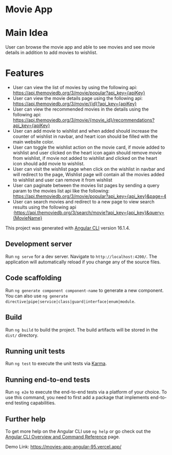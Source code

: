 # Movie App

# Main Idea
User can browse the movie app and able to see movies and see movie details in addition to
add movies to wishlist.

# Features
- User can view the list of movies by using the following api:
  https://api.themoviedb.org/3/movie/popular?api_key={apiKey} 
- User can view the movie details page using the following api:
  https://api.themoviedb.org/3/movie/{id}?api_key={apiKey}
- User can view the recommended movies in the details using the following api:
  https://api.themoviedb.org/3/movie/{movie_id}/recommendations?api_key={apiKey}
- User can add movie to wishlist and when added should increase the counter of wishlist in
  navbar, and heart icon should be filled with the main website color.
- User can toggle the wishlist action on the movie card, if movie added to wishlist and user
  clicked on the heart icon again should remove movie from wishlist, if movie not added to
  wishlist and clicked on the heart icon should add movie to wishlist.
- User can visit the wishlist page when click on the wishlist in navbar and will redirect to the
  page, Wishlist page will contain all the movies added to wishlist and user can remove it from
  wishlist
- User can paginate between the movies list pages by sending a query param to the
  movies list api like the following: https://api.themoviedb.org/3/movie/popular?api_key={api_key}&page=4
- User can search movies and redirect to a new page to view search results using the
  following api :https://api.themoviedb.org/3/search/movie?api_key={api_key}&query={MovieName}

This project was generated with [Angular CLI](https://github.com/angular/angular-cli) version 16.1.4.

## Development server

Run `ng serve` for a dev server. Navigate to `http://localhost:4200/`. The application will automatically reload if you change any of the source files.

## Code scaffolding

Run `ng generate component component-name` to generate a new component. You can also use `ng generate directive|pipe|service|class|guard|interface|enum|module`.

## Build

Run `ng build` to build the project. The build artifacts will be stored in the `dist/` directory.

## Running unit tests

Run `ng test` to execute the unit tests via [Karma](https://karma-runner.github.io).

## Running end-to-end tests

Run `ng e2e` to execute the end-to-end tests via a platform of your choice. To use this command, you need to first add a package that implements end-to-end testing capabilities.

## Further help

To get more help on the Angular CLI use `ng help` or go check out the [Angular CLI Overview and Command Reference](https://angular.io/cli) page.

Demo Link: https://movies-app-angular-95.vercel.app/
